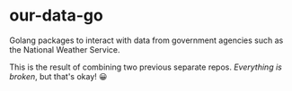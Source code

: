 # our-data-go

Golang packages to interact with data from government agencies such as the National Weather Service.

This is the result of combining two previous separate repos. _Everything is broken_, but that's okay! 😀
